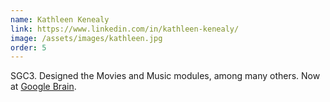 ```yaml
---
name: Kathleen Kenealy
link: https://www.linkedin.com/in/kathleen-kenealy/
image: /assets/images/kathleen.jpg
order: 5
---
```


SGC3. Designed the Movies and Music modules, among many others. Now at [Google Brain](https://www.linkedin.com/in/kathleen-kenealy/).
